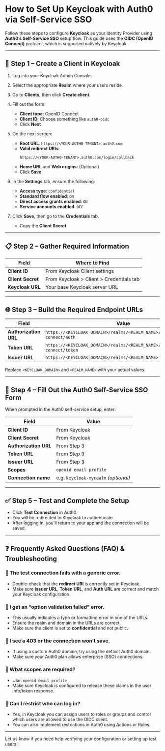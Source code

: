 # How to Set Up Keycloak with Auth0 via Self-Service SSO

Follow these steps to configure **Keycloak** as your Identity Provider using **Auth0’s Self-Service SSO** setup flow. This guide uses the **OIDC (OpenID Connect)** protocol, which is supported natively by Keycloak.

---

## 🔧 Step 1 – Create a Client in Keycloak

1. Log into your Keycloak Admin Console.
2. Select the appropriate **Realm** where your users reside.
3. Go to **Clients**, then click **Create client**.
4. Fill out the form:
   - **Client type**: OpenID Connect
   - **Client ID**: Choose something like `auth0-oidc`
   - Click **Next**

5. On the next screen:
   - **Root URL**: `https://<YOUR-AUTH0-TENANT>.auth0.com`
   - **Valid redirect URIs**:
     ```
     https://<YOUR-AUTH0-TENANT>.auth0.com/login/callback
     ```
   - **Home URL** and **Web origins**: (Optional)
   - Click **Save**

6. In the **Settings** tab, ensure the following:
   - **Access type**: `confidential`
   - **Standard flow enabled**: `ON`
   - **Direct access grants enabled**: `ON`
   - **Service accounts enabled**: `OFF`

7. Click **Save**, then go to the **Credentials** tab.
   - Copy the **Client Secret**

---

## 📋 Step 2 – Gather Required Information

| Field         | Where to Find |
|---------------|----------------|
| **Client ID**     | From Keycloak Client settings |
| **Client Secret** | From Keycloak > Client > Credentials tab |
| **Keycloak URL**  | Your base Keycloak server URL |

---

## 🌐 Step 3 – Build the Required Endpoint URLs

| Field               | Value |
|--------------------|-------|
| **Authorization URL** | `https://<KEYCLOAK_DOMAIN>/realms/<REALM_NAME>/protocol/openid-connect/auth` |
| **Token URL**         | `https://<KEYCLOAK_DOMAIN>/realms/<REALM_NAME>/protocol/openid-connect/token` |
| **Issuer URL**        | `https://<KEYCLOAK_DOMAIN>/realms/<REALM_NAME>` |

Replace `<KEYCLOAK_DOMAIN>` and `<REALM_NAME>` with your actual values.

---

## 🔐 Step 4 – Fill Out the Auth0 Self-Service SSO Form

When prompted in the Auth0 self-service setup, enter:

| Field             | Value |
|------------------|-------|
| **Client ID**         | From Keycloak |
| **Client Secret**     | From Keycloak |
| **Authorization URL** | From Step 3 |
| **Token URL**         | From Step 3 |
| **Issuer URL**        | From Step 3 |
| **Scopes**            | `openid email profile` |
| **Connection name**   | e.g. `keycloak-myrealm` *(optional)* |

---

## ✅ Step 5 – Test and Complete the Setup

- Click **Test Connection** in Auth0.
- You will be redirected to Keycloak to authenticate.
- After logging in, you'll return to your app and the connection will be saved.

---

## ❓ Frequently Asked Questions (FAQ) & Troubleshooting

### 🔹 The test connection fails with a generic error.
- Double-check that the **redirect URI** is correctly set in Keycloak.
- Make sure **Issuer URL**, **Token URL**, and **Auth URL** are correct and match your Keycloak configuration.

### 🔹 I get an “option validation failed” error.
- This usually indicates a typo or formatting error in one of the URLs.
- Ensure the realm and domain in the URLs are correct.
- Make sure the client is set to **confidential** and not public.

### 🔹 I see a 403 or the connection won’t save.
- If using a custom Auth0 domain, try using the default Auth0 domain.
- Make sure your Auth0 plan allows enterprise (SSO) connections.

### 🔹 What scopes are required?
- Use: `openid email profile`
- Make sure Keycloak is configured to release these claims in the user info/token response.

### 🔹 Can I restrict who can log in?
- Yes, in Keycloak you can assign users to roles or groups and control which users are allowed to use the OIDC client.
- You can also implement restrictions in Auth0 using Actions or Rules.

---

Let us know if you need help verifying your configuration or setting up test users!
